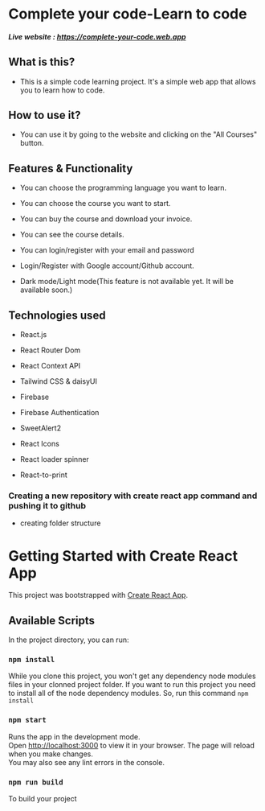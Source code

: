 # Complete your code-Learn to code

##### Live website : https://complete-your-code.web.app

## What is this?

- This is a simple code learning project. It's a simple web app that allows you to learn how to code.

## How to use it?

- You can use it by going to the website and clicking on the "All Courses" button.

## Features & Functionality

- You can choose the programming language you want to learn.

- You can choose the course you want to start.

- You can buy the course and download your invoice.

- You can see the course details.

- You can login/register with your email and password

- Login/Register with Google account/Github account.

- Dark mode/Light mode(This feature is not available yet. It will be available soon.)

## Technologies used

- React.js

- React Router Dom

- React Context API

- Tailwind CSS & daisyUI

- Firebase

- Firebase Authentication

- SweetAlert2

- React Icons

- React loader spinner

- React-to-print

### Creating a new repository with create react app command and pushing it to github

- creating folder structure

# Getting Started with Create React App

This project was bootstrapped with [Create React App](https://github.com/facebook/create-react-app).

## Available Scripts

In the project directory, you can run:

### `npm install`

While you clone this project, you won't get any dependency node modules files in your clonned project folder. If you want to run this project you need to install all of the node dependency modules. So, run this command `npm install`

### `npm start`

Runs the app in the development mode.\
Open [http://localhost:3000](http://localhost:3000) to view it in your browser.
The page will reload when you make changes.\
You may also see any lint errors in the console.

### `npm run build`

To build your project
